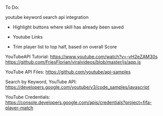 To Do:

youtube keyword search api integration


* Highlight buttons where skill has already been saved
* Youtube Links


* Trim player list to top half, based on overall Score




YouTubeAPI Tutorial:
https://www.youtube.com/watch?v=-vH2eZAM30s
https://github.com/FriesFlorian/viralvideos/blob/master/js/app.js








YouTube API Files:
https://github.com/youtube/api-samples

Search by Keyword, YouTube API:
https://developers.google.com/youtube/v3/code_samples/javascript


YouTube Credentials:
https://console.developers.google.com/apis/credentials?project=fifa-player-match
